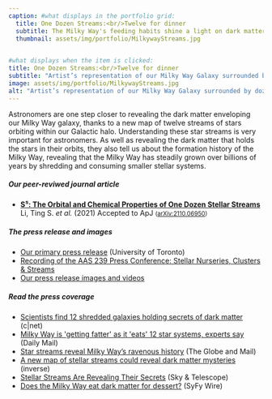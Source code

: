 ```yaml
---
caption: #what displays in the portfolio grid:
  title: One Dozen Streams:<br/>Twelve for dinner
  subtitle: The Milky Way's feeding habits shine a light on dark matter
  thumbnail: assets/img/portfolio/MilkywayStreams.jpg
  

#what displays when the item is clicked:
title: One Dozen Streams:<br/>Twelve for dinner
subtitle: "Artist’s representation of our Milky Way Galaxy surrounded by dozens of stellar streams. These streams were the companion satellite galaxies or globular clusters that are now being torn apart by our Galaxy’s gravity.<br/>(Credit: James Josephides and S⁵ Collaboration)"
image: assets/img/portfolio/MilkywayStreams.jpg
alt: "Artist’s representation of our Milky Way Galaxy surrounded by dozens of stellar streams. These streams were the companion satellite galaxies or globular clusters that are now being torn apart by our Galaxy’s gravity.<br/>(Credit: James Josephides and S⁵ Collaboration)"
---
```


Astronomers are one step closer to revealing the dark matter enveloping our Milky Way galaxy, thanks to a new map of twelve streams of stars orbiting within our Galactic halo. Understanding these star streams is very important for astronomers. As well as revealing the dark matter that holds the stars in their orbits, they also tell us about the formation history of the Milky Way, revealing that the Milky Way has steadily grown over billions of years by shredding and consuming smaller stellar systems.


##### Our peer-reviwed journal article
* [**S⁵: The Orbital and Chemical Properties of One Dozen Stellar Streams**](https://ui.adsabs.harvard.edu/abs/2021arXiv211006950L)<br/>Li, Ting S. *et al.* (2021) Accepted to ApJ   <small>([arXiv:2110.06950](https://arxiv.org/abs/arXiv:2110.06950))</small>

##### The press release and images
* [Our primary press release](https://www.dunlap.utoronto.ca/dozen_stellar_stream/) (University of Toronto)
* [Recording of the AAS 239 Press Conference: Stellar Nurseries, Clusters & Streams](https://youtu.be/MkoUkjkV9-Y?t=2085)
* [Our press release images and videos](https://s5collab.github.io/one_dozen_streams_press_release/)

##### Read the press coverage
* [Scientists find 12 shredded galaxies holding secrets of dark matter](https://www.cnet.com/news/astronomers-have-12-new-tools-to-study-dark-matter-mysteries/) (c\|net)
* [Milky Way is 'getting fatter' as it 'eats' 12 star systems, experts say](https://www.dailymail.co.uk/sciencetech/article-10391413/Milky-Way-getting-fatter-eats-12-star-systems-experts-say.html) (Daily Mail)
* [Star streams reveal Milky Way’s ravenous history](https://www.theglobeandmail.com/canada/article-star-streams-reveal-milky-ways-ravenous-history/) (The Globe and Mail)
* [A new map of stellar streams could reveal dark matter mysteries](https://www.inverse.com/science/dark-matter-stellar-streams) (inverse)
* [Stellar Streams Are Revealing Their Secrets](https://skyandtelescope.org/astronomy-news/stellar-streams-are-revealing-their-secrets/) (Sky & Telescope)
* [Does the Milky Way eat dark matter for dessert?](https://www.syfy.com/syfy-wire/stars-the-milky-way-eats-could-shed-light-on-dark-matter) (SyFy Wire)
